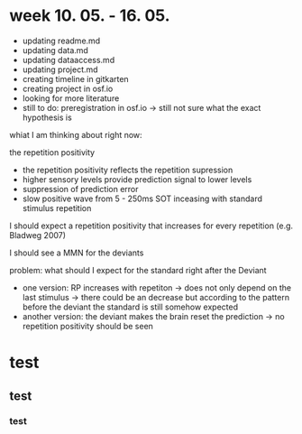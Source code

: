 # week 10. 05. - 16. 05.

* updating readme.md
* updating data.md
* updating dataaccess.md
* updating project.md
* creating timeline in gitkarten
* creating project in osf.io
* looking for more literature
* still to do: preregistration in osf.io   -> still not sure what the exact hypothesis is

whiat I am thinking about right now:

the repetition positivity 
* the repetition positivity reflects the repetition supression
* higher sensory levels provide prediction signal to lower levels
* suppression of prediction error
* slow positive wave from 5 - 250ms SOT inceasing with standard stimulus repetition

I should expect a repetition positivity that increases for every repetition (e.g. Bladweg 2007)

I should see a MMN for the deviants 

problem: what should I expect for the standard right after the Deviant
* one version: RP increases with repetiton ->  does not only depend on the last stimulus -> there could be an decrease but according to the pattern before the deviant the standard is still somehow expected
* another version: the deviant makes the brain reset the prediction -> no repetition positivity should be seen

# test

## test

### test
